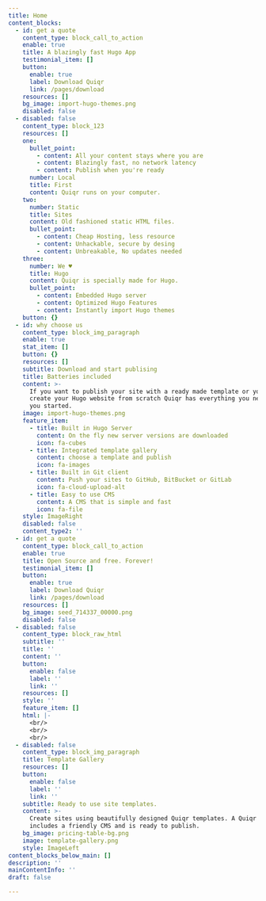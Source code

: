 ```yaml
---
title: Home
content_blocks:
  - id: get a quote
    content_type: block_call_to_action
    enable: true
    title: A blazingly fast Hugo App
    testimonial_item: []
    button:
      enable: true
      label: Download Quiqr
      link: /pages/download
    resources: []
    bg_image: import-hugo-themes.png
    disabled: false
  - disabled: false
    content_type: block_123
    resources: []
    one:
      bullet_point:
        - content: All your content stays where you are
        - content: Blazingly fast, no network latency
        - content: Publish when you're ready
      number: Local
      title: First
      content: Quiqr runs on your computer.
    two:
      number: Static
      title: Sites
      content: Old fashioned static HTML files.
      bullet_point:
        - content: Cheap Hosting, less resource
        - content: Unhackable, secure by desing
        - content: Unbreakable, No updates needed
    three:
      number: We ♥
      title: Hugo
      content: Quiqr is specially made for Hugo.
      bullet_point:
        - content: Embedded Hugo server
        - content: Optimized Hugo Features
        - content: Instantly import Hugo themes
    button: {}
  - id: why choose us
    content_type: block_img_paragraph
    enable: true
    stat_item: []
    button: {}
    resources: []
    subtitle: Download and start publising
    title: Batteries included
    content: >-
      If you want to publish your site with a ready made template or you want to
      create your Hugo website from scratch Quiqr has everything you need to get
      you started.
    image: import-hugo-themes.png
    feature_item:
      - title: Built in Hugo Server
        content: On the fly new server versions are downloaded
        icon: fa-cubes
      - title: Integrated template gallery
        content: choose a template and publish
        icon: fa-images
      - title: Built in Git client
        content: Push your sites to GitHub, BitBucket or GitLab
        icon: fa-cloud-upload-alt
      - title: Easy to use CMS
        content: A CMS that is simple and fast
        icon: fa-file
    style: ImageRight
    disabled: false
    content_type2: ''
  - id: get a quote
    content_type: block_call_to_action
    enable: true
    title: Open Source and free. Forever!
    testimonial_item: []
    button:
      enable: true
      label: Download Quiqr
      link: /pages/download
    resources: []
    bg_image: seed_714337_00000.png
    disabled: false
  - disabled: false
    content_type: block_raw_html
    subtitle: ''
    title: ''
    content: ''
    button:
      enable: false
      label: ''
      link: ''
    resources: []
    style: ''
    feature_item: []
    html: |-
      <br/>
      <br/>
      <br/>
  - disabled: false
    content_type: block_img_paragraph
    title: Template Gallery
    resources: []
    button:
      enable: false
      label: ''
      link: ''
    subtitle: Ready to use site templates.
    content: >-
      Create sites using beautifully designed Quiqr templates. A Quiqr template
      includes a friendly CMS and is ready to publish.
    bg_image: pricing-table-bg.png
    image: template-gallery.png
    style: ImageLeft
content_blocks_below_main: []
description: ''
mainContentInfo: ''
draft: false

---
```




























































































































































































































